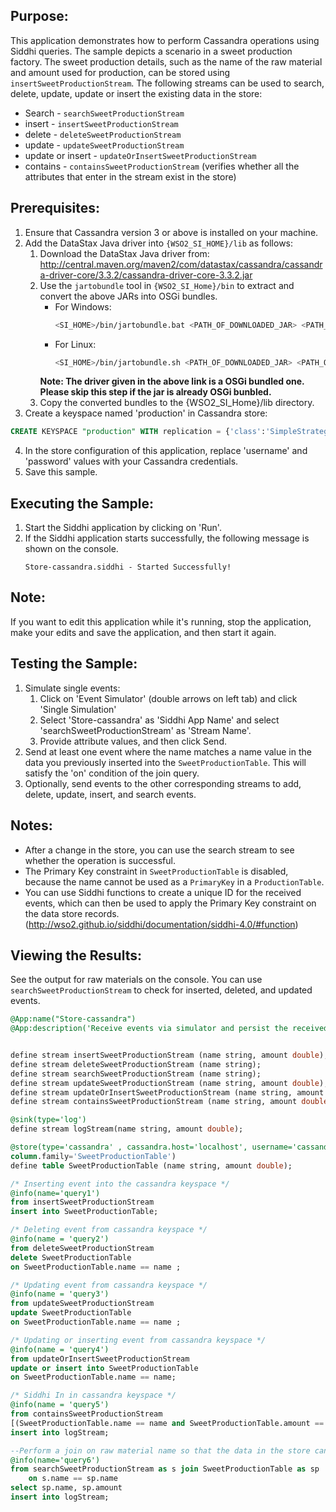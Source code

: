 ## Purpose:
This application demonstrates how to perform Cassandra operations using Siddhi queries. The sample depicts a scenario in a sweet production factory. The sweet production details, such as the name of the raw material and amount used for production, can be stored using `insertSweetProductionStream`. The following streams can be used to search, delete, update, update or insert the existing data in the store:

* Search - `searchSweetProductionStream`
* insert - `insertSweetProductionStream`
* delete - `deleteSweetProductionStream`
* update - `updateSweetProductionStream`
* update or insert - `updateOrInsertSweetProductionStream`
* contains - `containsSweetProductionStream` (verifies whether all the attributes that enter in the stream exist in the store)

## Prerequisites:
1. Ensure that Cassandra version 3 or above is installed on your machine.
2. Add the DataStax Java driver into `{WSO2_SI_HOME}/lib` as follows:
    1. Download the DataStax Java driver from: http://central.maven.org/maven2/com/datastax/cassandra/cassandra-driver-core/3.3.2/cassandra-driver-core-3.3.2.jar
    2. Use the `jartobundle` tool in `{WSO2_SI_Home}/bin` to extract and convert the above JARs into OSGi bundles.
        - For Windows:
            ```bash
            <SI_HOME>/bin/jartobundle.bat <PATH_OF_DOWNLOADED_JAR> <PATH_OF_CONVERTED_JAR>
            ```
        - For Linux:
            ```bash
            <SI_HOME>/bin/jartobundle.sh <PATH_OF_DOWNLOADED_JAR> <PATH_OF_CONVERTED_JAR>
            ```
        **Note: The driver given in the above link is a OSGi bundled one. Please skip this step if the jar is already OSGi bunbled.**
    3. Copy the converted bundles to the {WSO2_SI_Home}/lib directory.
3. Create a keyspace named 'production' in Cassandra store:
```sql
CREATE KEYSPACE "production" WITH replication = {'class':'SimpleStrategy', 'replication_factor':1};
```
4. In the store configuration of this application, replace 'username' and 'password' values with your Cassandra credentials.
5. Save this sample.

## Executing the Sample:
1. Start the Siddhi application by clicking on 'Run'.
2. If the Siddhi application starts successfully, the following message is shown on the console.
    ```
    Store-cassandra.siddhi - Started Successfully!
    ```

## Note:
If you want to edit this application while it's running, stop the application, make your edits and save the application, and then start it again.

## Testing the Sample:
1. Simulate single events:
    1. Click on 'Event Simulator' (double arrows on left tab) and click 'Single Simulation'
    2. Select 'Store-cassandra' as 'Siddhi App Name' and select 'searchSweetProductionStream' as 'Stream Name'.
    3. Provide attribute values, and then click Send.
2. Send at least one event where the name matches a name value in the data you previously inserted into the `SweetProductionTable`. This will satisfy the 'on' condition of the join query.
3. Optionally, send events to the other corresponding streams to add, delete, update, insert, and search events.

## Notes:
* After a change in the store, you can use the search stream to see whether the operation is successful.
* The Primary Key constraint in `SweetProductionTable` is disabled, because the name cannot be used as a `PrimaryKey` in a `ProductionTable`.
* You can use Siddhi functions to create a unique ID for the received events, which can then be used to apply the Primary Key constraint on the data store records. (http://wso2.github.io/siddhi/documentation/siddhi-4.0/#function)

## Viewing the Results:
See the output for raw materials on the console. You can use `searchSweetProductionStream` to check for inserted, deleted, and updated events.

```sql
@App:name("Store-cassandra")
@App:description('Receive events via simulator and persist the received data in the store.')


define stream insertSweetProductionStream (name string, amount double);
define stream deleteSweetProductionStream (name string);
define stream searchSweetProductionStream (name string);
define stream updateSweetProductionStream (name string, amount double);
define stream updateOrInsertSweetProductionStream (name string, amount double);
define stream containsSweetProductionStream (name string, amount double);

@sink(type='log')
define stream logStream(name string, amount double);

@store(type='cassandra' , cassandra.host='localhost', username='cassandra', password='cassandra',keyspace='production',
column.family='SweetProductionTable')
define table SweetProductionTable (name string, amount double);

/* Inserting event into the cassandra keyspace */
@info(name='query1')
from insertSweetProductionStream
insert into SweetProductionTable;

/* Deleting event from cassandra keyspace */
@info(name = 'query2')
from deleteSweetProductionStream
delete SweetProductionTable
on SweetProductionTable.name == name ;

/* Updating event from cassandra keyspace */
@info(name = 'query3')
from updateSweetProductionStream
update SweetProductionTable
on SweetProductionTable.name == name ;

/* Updating or inserting event from cassandra keyspace */
@info(name = 'query4')
from updateOrInsertSweetProductionStream
update or insert into SweetProductionTable
on SweetProductionTable.name == name;

/* Siddhi In in cassandra keyspace */
@info(name = 'query5')
from containsSweetProductionStream
[(SweetProductionTable.name == name and SweetProductionTable.amount == amount) in SweetProductionTable]
insert into logStream;

--Perform a join on raw material name so that the data in the store can be viewed
@info(name='query6')
from searchSweetProductionStream as s join SweetProductionTable as sp
    on s.name == sp.name
select sp.name, sp.amount
insert into logStream;
```